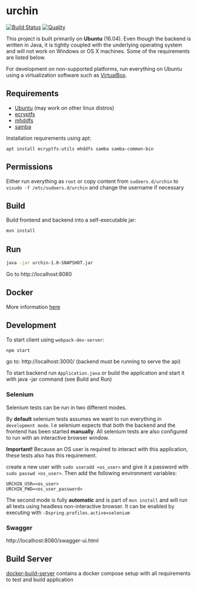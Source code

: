 # urchin

[![Build Status](https://travis-ci.org/anhem/urchin.svg?branch=master)](https://travis-ci.org/anhem/urchin)
[![Quality](https://sonarcloud.io/api/project_badges/measure?project=urchin%3Aurchin&metric=alert_status)](https://sonarcloud.io/dashboard?id=urchin%3Aurchin)

This project is built primarily on **Ubuntu** (16.04). Even though the backend is written in Java, it is tightly coupled with the underlying operating system and will not work on Windows or OS X machines. Some of the requirements are listed below. 

For development on non-supported platforms, run everything on Ubuntu using a virtualization software such as [VirtualBox](https://www.virtualbox.org/).

## Requirements

* [Ubuntu](http://www.ubuntu.com/) (may work on other linux distros)
* [ecryptfs](http://ecryptfs.org/)
* [mhddfs](https://romanrm.net/mhddfs/)
* [samba](https://www.samba.org/)

Installation requirements using apt:
```
apt install ecryptfs-utils mhddfs samba samba-common-bin
```

## Permissions 

Either run everything as `root` 
or copy content from `sudoers.d/urchin` to `visudo -f /etc/sudoers.d/urchin` and change the username if necessary

## Build

Build frontend and backend into a self-executable jar:
```bash
mvn install
```

## Run
```bash
java -jar urchin-1.0-SNAPSHOT.jar
```

Go to http://localhost:8080

## Docker

More information [here](docker/README.md)

## Development

To start client using `webpack-dev-server`:
```bash
npm start
```

go to: http://localhost:3000/ (backend must be running to serve the api)

To start backend run `Application.java` or build the application and start it with java -jar command (see Build and Run)

### Selenium

Selenium tests can be run in two different modes. 

By **default** selenium tests assumes we want to run everything in `development mode`.
I.e selenium expects that both the backend and the frontend has been started **manually**. 
All selenium tests are also configured to run with an interactive browser window.

**Important!** Because an OS user is required to interact with this application, these tests also has this requirement. 

create a new user with `sudo useradd <os_user>` and give it a password with `sudo passwd <os_user>`. Then add the following environment variables:

```
URCHIN_USR=<os_user>
URCHIN_PWD=<os_user_password>
```

The second mode is fully **automatic** and is part of `mvn install` and will run all tests using headless non-interactive browser.
It can be enabled by executing with `-Dspring.profiles.active=selenium`

### Swagger

http://localhost:8080/swagger-ui.html

## Build Server

[docker-build-server](https://github.com/anhem/docker-build-server) contains a docker compose setup with all requirements to test and build application

